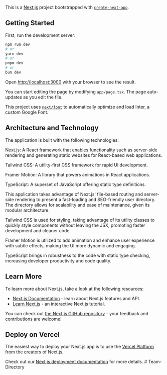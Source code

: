 This is a [Next.js](https://nextjs.org/) project bootstrapped with [`create-next-app`](https://github.com/vercel/next.js/tree/canary/packages/create-next-app).

## Getting Started

First, run the development server:

```bash
npm run dev
# or
yarn dev
# or
pnpm dev
# or
bun dev
```

Open [http://localhost:3000](http://localhost:3000) with your browser to see the result.

You can start editing the page by modifying `app/page.tsx`. The page auto-updates as you edit the file.

This project uses [`next/font`](https://nextjs.org/docs/basic-features/font-optimization) to automatically optimize and load Inter, a custom Google Font.


## Architecture and Technology

The application is built with the following technologies:

Next.js: A React framework that enables functionality such as server-side rendering and generating static websites for React-based web applications.

Tailwind CSS: A utility-first CSS framework for rapid UI development.

Framer Motion: A library that powers animations in React applications.

TypeScript: A superset of JavaScript offering static type definitions.

This application takes advantage of Next.js' file-based routing and server-side rendering to present a fast-loading and SEO-friendly user directory. The directory allows for scalability and ease of maintenance, given its modular architecture.

Tailwind CSS is used for styling, taking advantage of its utility classes to quickly style components without leaving the JSX, promoting faster development and cleaner code.

Framer Motion is utilized to add animation and enhance user experience with subtle effects, making the UI more dynamic and engaging.

TypeScript brings in robustness to the code with static type checking, increasing developer productivity and code quality.

## Learn More

To learn more about Next.js, take a look at the following resources:

- [Next.js Documentation](https://nextjs.org/docs) - learn about Next.js features and API.
- [Learn Next.js](https://nextjs.org/learn) - an interactive Next.js tutorial.

You can check out [the Next.js GitHub repository](https://github.com/vercel/next.js/) - your feedback and contributions are welcome!

## Deploy on Vercel

The easiest way to deploy your Next.js app is to use the [Vercel Platform](https://vercel.com/new?utm_medium=default-template&filter=next.js&utm_source=create-next-app&utm_campaign=create-next-app-readme) from the creators of Next.js.

Check out our [Next.js deployment documentation](https://nextjs.org/docs/deployment) for more details.
#   T e a m - D i r e c t o r y 
 
 